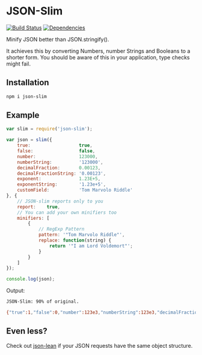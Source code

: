 # JSON-Slim

[![Build Status](https://travis-ci.org/arminrosu/json-slim.svg?branch=master)](https://travis-ci.org/arminrosu/json-slim)
[![Dependencies](https://david-dm.org/arminrosu/json-slim.svg)](https://david-dm.org/arminrosu/json-slim)

Minify JSON better than JSON.stringify().

It achieves this by converting Numbers, number Strings and Booleans to a shorter form. You should be aware of this in your application, type checks might fail.

## Installation

```sh
npm i json-slim
```

## Example

```js
var slim = require('json-slim');

var json = slim({
	true:                  true,
	false:                 false,
	number:                123000,
	numberString:          '123000',
	decimalFraction:       0.00123,
	decimalFractionString: '0.00123',
	exponent:              1.23E+5,
	exponentString:        '1.23e+5',
	customField:           'Tom Marvolo Riddle'
}, {
	// JSON-slim reports only to you
	report:    true,
	// You can add your own minifiers too
	minifiers: [
		{
			// RegExp Pattern
			pattern: '"Tom Marvolo Riddle"',
			replace: function(string) {
				return '"I am Lord Voldemort"';
			}
		}
	]
});

console.log(json);
```

Output:

```bash
JSON-Slim: 90% of original.
```

```bash
{"true":1,"false":0,"number":123e3,"numberString":123e3,"decimalFraction":123e-5,"decimalFractionString":123e-5,"exponent":123e3,"exponentString":123e3,"customField":"I am Lord Voldemort"}
```

## Even less?

Check out [json-lean](https://github.com/arminrosu/json-lean) if your JSON requests have the same object structure.
